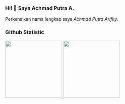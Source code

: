 ### Hi! 👋 Saya Achmad Putra A.

Perkenalkan nama lengkap saya *Achmad Putra Arifky*.
  
### Github Statistic
<p align="left">
<a href="https://github.com/AchmadPutraA12">
  <img height="180em" src="https://github-readme-stats-eight-theta.vercel.app/api?username=AchmadPutraA12&show_icons=true&theme=algolia&include_all_commits=true&count_private=true"/>
  <img height="180em" src="https://github-readme-stats-eight-theta.vercel.app/api/top-langs/?username=AchmadPutraA12&layout=compact&langs_count=8&theme=algolia"/>
</a>
</p>
